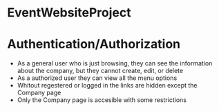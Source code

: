 # EventWebsiteProject

# Authentication/Authorization
- As a general user who is just browsing, they can see the information about the company, but they cannot create, edit, or delete
- As a authorized user they can view all the menu options
- Whitout regestered or logged in the links are hidden except the Company page
- Only the Company page is accesible with some restrictions

#


